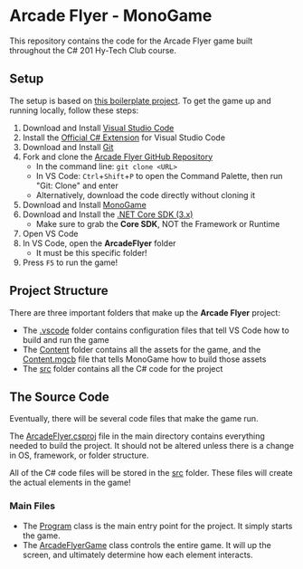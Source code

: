 # Arcade Flyer - MonoGame
This repository contains the code for the Arcade Flyer game built throughout the C# 201 Hy-Tech Club course.

## Setup
The setup is based on [this boilerplate project](https://github.com/andrew-r-king/monogame-vscode-boilerplate). To get the game up and running locally, follow these steps:

1. Download and Install [Visual Studio Code](https://code.visualstudio.com/download)
1. Install the [Official C# Extension](https://marketplace.visualstudio.com/items?itemName=ms-dotnettools.csharp) for Visual Studio Code
1. Download and Install [Git](https://git-scm.com/downloads)   
1. Fork and clone the [Arcade Flyer GitHub Repository](https://github.com/hylandtechoutreach/ArcadeFlyer.git)
    - In the command line: `git clone <URL>`
    - In VS Code: `Ctrl`+`Shift`+`P` to open the Command Palette, then run "Git: Clone" and enter
    - Alternatively, download the code directly without cloning it
1. Download and Install [MonoGame](https://www.monogame.net/downloads/)
1. Download and Install the [.NET Core SDK (3.x)](https://dotnet.microsoft.com/download)
    - Make sure to grab the **Core SDK**, NOT the Framework or Runtime 
1. Open VS Code
1. In VS Code, open the **ArcadeFlyer** folder
    - It must be this specific folder!
1. Press `F5` to run the game!

## Project Structure
There are three important folders that make up the **Arcade Flyer** project:

- The [.vscode](./.vscode) folder contains configuration files that tell VS Code how to build and run the game
- The [Content](./Content) folder contains all the assets for the game, and the [Content.mgcb](Content/Content.mgcb) file that tells MonoGame how to build those assets
- The [src](./src) folder contains all the C# code for the project

## The Source Code
Eventually, there will be several code files that make the game run.

The [ArcadeFlyer.csproj](ArcadeFlyer.csproj) file in the main directory contains everything needed to build the project. It should not be altered unless there is a change in OS, framework, or folder structure.

All of the C# code files will be stored in the [src](./src) folder. These files will create the actual elements in the game!

### Main Files
- The [Program](src/Program.cs) class is the main entry point for the project. It simply starts the game.
- The [ArcadeFlyerGame](src/ArcadeFlyerGame.cs) class controls the entire game. It will up the screen, and ultimately determine how each element interacts.